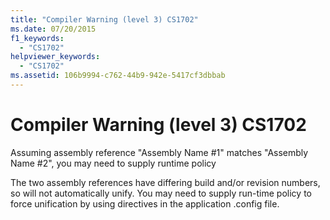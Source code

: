 ```yaml
---
title: "Compiler Warning (level 3) CS1702"
ms.date: 07/20/2015
f1_keywords: 
  - "CS1702"
helpviewer_keywords: 
  - "CS1702"
ms.assetid: 106b9994-c762-44b9-942e-5417cf3dbbab
---
```

# Compiler Warning (level 3) CS1702
Assuming assembly reference "Assembly Name #1" matches "Assembly Name #2", you may need to supply runtime policy  
  
 The two assembly references have differing build and/or revision numbers, so will not automatically unify. You may need to supply run-time policy to force unification by using directives in the application .config file.
